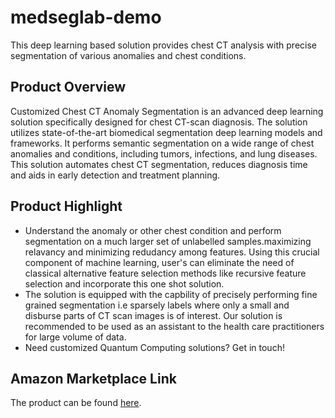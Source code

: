 # medseglab-demo
This deep learning based solution provides chest CT analysis with precise segmentation of various anomalies and chest conditions.

## Product Overview
Customized Chest CT Anomaly Segmentation is an advanced deep learning solution specifically designed for chest CT-scan diagnosis. The solution utilizes state-of-the-art biomedical segmentation deep learning models and frameworks. It performs semantic segmentation on a wide range of chest anomalies and conditions, including tumors, infections, and lung diseases. This solution automates chest CT segmentation, reduces diagnosis time and aids in early detection and treatment planning.

## Product Highlight 

* Understand the anomaly or other chest condition and perform segmentation on a much larger set of unlabelled samples.maximizing relavancy and minimizing redudancy among features. Using this crucial component of machine learning, user's can eliminate the need of classical alternative feature selection methods like recursive feature selection and incorporate this one shot solution.
* The solution is  equipped with the capbility of precisely performing fine grained segmentation i.e sparsely labels where only a small and disburse parts of CT scan images is of interest. Our solution is recommended to be used as an assistant to the health care practitioners for large volume of data.
* Need customized Quantum Computing solutions? Get in touch!

## Amazon Marketplace Link
The product can be found [here](https://aws.amazon.com/marketplace/pp/prodview-4vzlbogctqn44).
